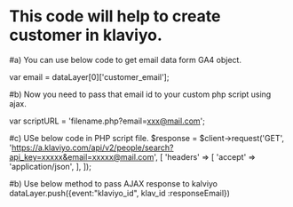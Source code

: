 # This code will help to create customer in klaviyo. 

#a) You can use below code to get email data form GA4 object.

  var email = dataLayer[0]['customer_email'];

#b) Now you need to pass that email id to your custom php script using ajax.

 var scriptURL = 'filename.php?email=xxx@mail.com';

#c) USe below code in PHP script file.
$response = $client->request('GET', 'https://a.klaviyo.com/api/v2/people/search?api_key=xxxxx&email=xxxxx@mail.com', [
  'headers' => [
    'accept' => 'application/json',
  ],
]);

#b) Use below method to pass AJAX response to kalviyo
 dataLayer.push({event:"klaviyo_id", klav_id :responseEmail})  

